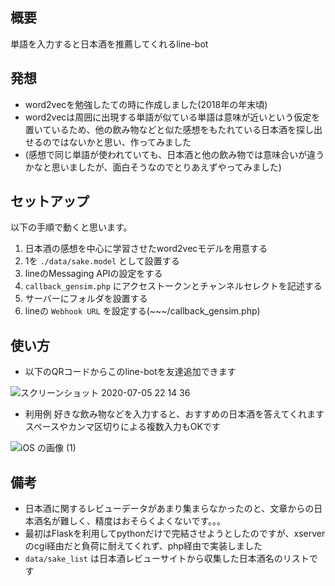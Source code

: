 ## 概要
単語を入力すると日本酒を推薦してくれるline-bot

## 発想
- word2vecを勉強したての時に作成しました(2018年の年末頃)
- word2vecは周囲に出現する単語が似ている単語は意味が近いという仮定を置いているため、他の飲み物などと似た感想をもたれている日本酒を探し出せるのではないかと思い、作ってみました
- (感想で同じ単語が使われていても、日本酒と他の飲み物では意味合いが違うかなと思いましたが、面白そうなのでとりあえずやってみました)

## セットアップ
以下の手順で動くと思います。
1. 日本酒の感想を中心に学習させたword2vecモデルを用意する
1. 1を `./data/sake.model` として設置する
1. lineのMessaging APIの設定をする
1. `callback_gensim.php` にアクセストークンとチャンネルセレクトを記述する
1. サーバーにフォルダを設置する
1. lineの `Webhook URL` を設定する(~~~/callback_gensim.php)

## 使い方
- 以下のQRコードからこのline-botを友達追加できます

![スクリーンショット 2020-07-05 22 14 36](https://user-images.githubusercontent.com/43877096/86533572-166ddc00-bf0d-11ea-9bb6-16e36dfd9767.png)

- 利用例
好きな飲み物などを入力すると、おすすめの日本酒を答えてくれます
スペースやカンマ区切りによる複数入力もOKです

![iOS の画像 (1)](https://user-images.githubusercontent.com/43877096/86534249-03113f80-bf12-11ea-8d65-9fe5386e2fe4.png)

## 備考
- 日本酒に関するレビューデータがあまり集まらなかったのと、文章からの日本酒名が難しく、精度はおそらくよくないです。。。
- 最初はFlaskを利用してpythonだけで完結させようとしたのですが、xserverのcgi経由だと負荷に耐えてくれず、php経由で実装しました
- `data/sake_list` は日本酒レビューサイトから収集した日本酒名のリストです
